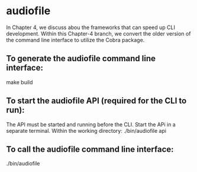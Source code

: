 # audiofile
In Chapter 4, we discuss abou the frameworks that can speed up CLI development.  Within this Chapter-4 branch, we convert the older version of the command line interface to utilize the Cobra package.

## To generate the audiofile command line interface:
make build

## To start the audiofile API (required for the CLI to run):
The API must be started and running before the CLI.  Start the APi in a separate terminal.  Within the working directory:
./bin/audiofile api

## To call the audiofile command line interface:
./bin/audiofile

